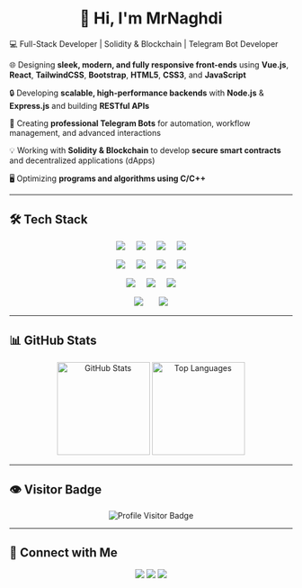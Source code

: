 <h1 align="center">👋 Hi, I'm MrNaghdi</h1>

<p align="left">
 💻 Full-Stack Developer | Solidity & Blockchain | Telegram Bot Developer

🌐 Designing **sleek, modern, and fully responsive front-ends** using <b>Vue.js</b>, <b>React</b>, <b>TailwindCSS</b>, <b>Bootstrap</b>, <b>HTML5</b>, <b>CSS3</b>, and <b>JavaScript</b>

🔒 Developing **scalable, high-performance backends** with <b>Node.js</b> & <b>Express.js</b> and building **RESTful APIs**

🤖 Creating **professional Telegram Bots** for automation, workflow management, and advanced interactions

💡 Working with <b>Solidity & Blockchain</b> to develop **secure smart contracts** and decentralized applications (dApps)

🖥️ Optimizing **programs and algorithms using C/C++**
 
</p>

---

## 🛠️ Tech Stack


<p align="center">
  <!-- ردیف ۲ -->
  <img src="https://img.shields.io/badge/HTML5-E34F26?style=for-the-badge&logo=html5&logoColor=white"/>
  &nbsp;&nbsp;&nbsp;
  <img src="https://img.shields.io/badge/CSS3-1572B6?style=for-the-badge&logo=css3&logoColor=white"/>
  &nbsp;&nbsp;&nbsp;
  <img src="https://img.shields.io/badge/TailwindCSS-06B6D4?style=for-the-badge&logo=tailwind-css&logoColor=white"/>
  &nbsp;&nbsp;&nbsp;
  <img src="https://img.shields.io/badge/Bootstrap-7952B3?style=for-the-badge&logo=bootstrap&logoColor=white"/>
</p>

<p align="center">
  <!-- ردیف ۱ -->
  <img src="https://img.shields.io/badge/JavaScript-F7DF1E?style=for-the-badge&logo=javascript&logoColor=black"/>
  &nbsp;&nbsp;&nbsp;
  <img src="https://img.shields.io/badge/Node.js-339933?style=for-the-badge&logo=node.js&logoColor=white"/>
  &nbsp;&nbsp;&nbsp;
  <img src="https://img.shields.io/badge/Vue.js-35495E?style=for-the-badge&logo=vue.js&logoColor=4FC08D"/>
  &nbsp;&nbsp;&nbsp;
  <img src="https://img.shields.io/badge/React-61DAFB?style=for-the-badge&logo=react&logoColor=black"/>
</p>


<p align="center">
  <!-- ردیف ۳ -->
  <img src="https://img.shields.io/badge/Telegram_Bot-0088CC?style=for-the-badge&logo=telegram&logoColor=white"/>
  &nbsp;&nbsp;&nbsp;
  <img src="https://img.shields.io/badge/RESTful_API-FF6C37?style=for-the-badge&logo=swagger&logoColor=white"/>
  &nbsp;&nbsp;&nbsp;
  <img src="https://img.shields.io/badge/Responsive_Web-00A3E0?style=for-the-badge&logo=html5&logoColor=white"/>
</p>

<p align="center">
  <img src="https://img.shields.io/badge/Solidity-363636?style=for-the-badge&logo=ethereum&logoColor=white"/>
  &nbsp;&nbsp;&nbsp;&nbsp;&nbsp;
  <img src="https://img.shields.io/badge/C/C++-00599C?style=for-the-badge&logo=c%2B%2B&logoColor=white"/>
</p>


---

## 📊 GitHub Stats

<p align="center">
  <img src="https://github-readme-stats.vercel.app/api?username=MrNaghdi&show_icons=true&theme=radical&hide_title=true" alt="GitHub Stats" height="165"/>
  <img src="https://github-readme-stats.vercel.app/api/top-langs/?username=MrNaghdi&layout=compact&theme=radical" alt="Top Languages" height="165"/>
</p>

---

## 👁️ Visitor Badge

<p align="center">
  <img src="https://visitor-badge.laobi.icu/badge?page_id=MrNaghdi.MrNaghdi" alt="Profile Visitor Badge"/>
</p>

---

## 🤝 Connect with Me

<p align="center">
  <a href="https://github.com/MrNaghdi"><img src="https://img.shields.io/badge/GitHub-000?style=for-the-badge&logo=github&logoColor=white"/></a>
  <a href="https://t.me/MrNaghdi"><img src="https://img.shields.io/badge/Telegram-0088CC?style=for-the-badge&logo=telegram&logoColor=white"/></a>
  <a href="mailto:MrNaghdi8@gmail.com"><img src="https://img.shields.io/badge/Email-D14836?style=for-the-badge&logo=gmail&logoColor=white"/></a>
</p>

